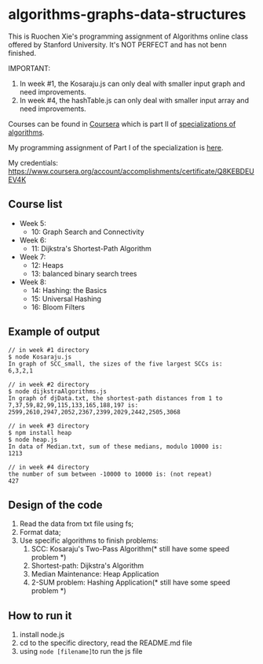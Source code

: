 # algorithms-graphs-data-structures

This is Ruochen Xie's programming assignment of Algorithms online class offered by Stanford University. It's NOT PERFECT and has not benn finished.

IMPORTANT:
1. In week #1, the Kosaraju.js can only deal with smaller input graph and need improvements.
2. In week #4, the hashTable.js can only deal with smaller input array and need improvements.

Courses can be found in [Coursera](https://www.coursera.org/learn/algorithms-graphs-data-structures) which is part II of [specializations of algorithms](https://www.coursera.org/specializations/algorithms).

My programming assignment of Part I of the specialization is [here](https://github.com/RuoChen95/algorithms-divide-conquer).

My credentials: https://www.coursera.org/account/accomplishments/certificate/Q8KEBDEUEV4K

## Course list

- Week 5:
  - 10: Graph Search and Connectivity
- Week 6:
  - 11: Dijkstra's Shortest-Path Algorithm
- Week 7:
  - 12: Heaps
  - 13: balanced binary search trees
- Week 8:
  - 14: Hashing: the Basics
  - 15: Universal Hashing
  - 16: Bloom Filters
  
## Example of output
```
// in week #1 directory
$ node Kosaraju.js
In graph of SCC_small, the sizes of the five largest SCCs is:
6,3,2,1

// in week #2 directory
$ node dijkstraAlgorithms.js
In graph of djData.txt, the shortest-path distances from 1 to 7,37,59,82,99,115,133,165,188,197 is: 
2599,2610,2947,2052,2367,2399,2029,2442,2505,3068

// in week #3 directory
$ npm install heap
$ node heap.js
In data of Median.txt, sum of these medians, modulo 10000 is: 
1213

// in week #4 directory
the number of sum between -10000 to 10000 is: (not repeat)
427
```

## Design of the code
1. Read the data from txt file using fs;
2. Format data;
3. Use specific algorithms to finish problems:
    1. SCC: Kosaraju's Two-Pass Algorithm(* still have some speed problem *)
    2. Shortest-path: Dijkstra's Algorithm
    3. Median Maintenance: Heap Application
    4. 2-SUM problem: Hashing Application(* still have some speed problem *)

## How to run it
1. install node.js
2. cd to the specific directory, read the README.md file
3. using `node [filename]`to run the js file